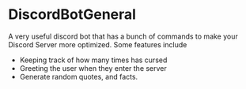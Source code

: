 # DiscordBotGeneral

A very useful discord bot that has a bunch of commands to make your Discord Server more optimized. 
Some features include
- Keeping track of how many times has cursed
- Greeting the user when they enter the server
- Generate random quotes, and facts.
